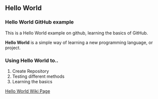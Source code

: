 ## Hello World
### Hello World GitHub example

This is a Hello World example on github, learning the basics of GitHub.

**Hello World** is a simple way of learning a new programming language, or project.

### Using Hello World to..
1. Create Repository
2. Testing different methods
3. Learning the basics

[Hello World Wiki Page](https://en.wikipedia.org/wiki/%22Hello,_World!%22_program "Hello World Wiki")
